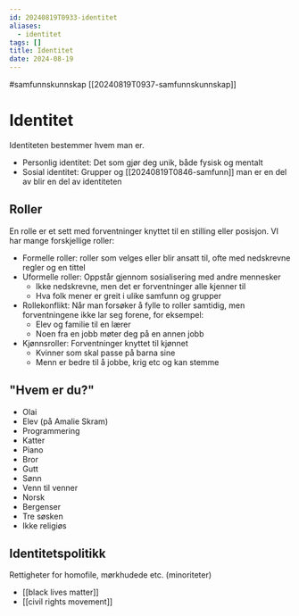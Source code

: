 ```yaml
---
id: 20240819T0933-identitet
aliases:
  - identitet
tags: []
title: Identitet
date: 2024-08-19
---
```


#samfunnskunnskap [[20240819T0937-samfunnskunnskap]]

# Identitet

Identiteten bestemmer hvem man er.

- Personlig identitet: Det som gjør deg unik, både fysisk og mentalt
- Sosial identitet: Grupper og [[20240819T0846-samfunn]] man er en del av blir en del av identiteten

## Roller

En rolle er et sett med forventninger knyttet til en stilling eller posisjon. VI har mange forskjellige roller:

- Formelle roller: roller som velges eller blir ansatt til, ofte med nedskrevne regler og en tittel
- Uformelle roller: Oppstår gjennom sosialisering med andre mennesker
  - Ikke nedskrevne, men det er forventninger alle kjenner til
  - Hva folk mener er greit i ulike samfunn og grupper
- Rollekonflikt: Når man forsøker å fylle to roller samtidig, men forventningene ikke lar seg forene, for eksempel:
  - Elev og familie til en lærer
  - Noen fra en jobb møter deg på en annen jobb
- Kjønnsroller: Forventninger knyttet til kjønnet
  - Kvinner som skal passe på barna sine
  - Menn er bedre til å jobbe, krig etc og kan stemme

## "Hvem er du?"

- Olai
- Elev (på Amalie Skram)
- Programmering
- Katter
- Piano
- Bror
- Gutt
- Sønn
- Venn til venner
- Norsk
- Bergenser
- Tre søsken
- Ikke religiøs

## Identitetspolitikk

Rettigheter for homofile, mørkhudede etc. (minoriteter)

- [[black lives matter]]
- [[civil rights movement]]
